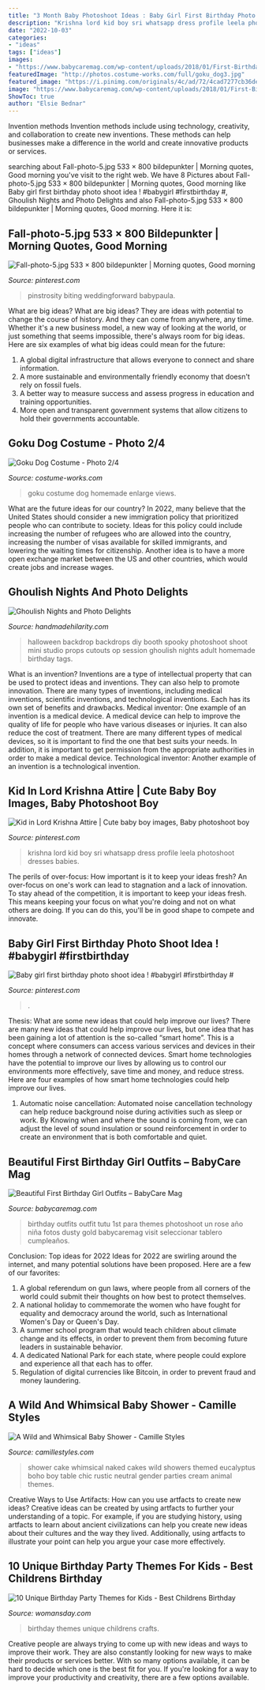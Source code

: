 ```yaml
---
title: "3 Month Baby Photoshoot Ideas : Baby Girl First Birthday Photo Shoot Idea ! #babygirl #firstbirthday #"
description: "Krishna lord kid boy sri whatsapp dress profile leela photoshoot dresses babies"
date: "2022-10-03"
categories:
- "ideas"
tags: ["ideas"]
images:
- "https://www.babycaremag.com/wp-content/uploads/2018/01/First-Birthday-Baby-Girl-Outfit-4.jpg"
featuredImage: "http://photos.costume-works.com/full/goku_dog3.jpg"
featured_image: "https://i.pinimg.com/originals/4c/ad/72/4cad7277cb36de05cfd607f26d8ba708.jpg"
image: "https://www.babycaremag.com/wp-content/uploads/2018/01/First-Birthday-Baby-Girl-Outfit-4.jpg"
ShowToc: true
author: "Elsie Bednar"
---
```



Invention methods
Invention methods include using technology, creativity, and collaboration to create new inventions. These methods can help businesses make a difference in the world and create innovative products or services.

	

		
searching about Fall-photo-5.jpg 533 × 800 bildepunkter | Morning quotes, Good morning you've visit to the right web. We have 8 Pictures about Fall-photo-5.jpg 533 × 800 bildepunkter | Morning quotes, Good morning like Baby girl first birthday photo shoot idea ! #babygirl #firstbirthday #, Ghoulish Nights and Photo Delights and also Fall-photo-5.jpg 533 × 800 bildepunkter | Morning quotes, Good morning. Here it is:
		
    
## Fall-photo-5.jpg 533 × 800 Bildepunkter | Morning Quotes, Good Morning

<img loading=lazy src="https://i.pinimg.com/736x/20/33/02/203302451c0c5798e1dd806f9aad908c.jpg" onerror="this.onerror=null;this.src='https://tse3.mm.bing.net/th?id=OIP.-iBrL9v6_cUinyead69xTwAAAA&amp;pid=15.1';" alt="Fall-photo-5.jpg 533 × 800 bildepunkter | Morning quotes, Good morning">

_Source: pinterest.com_

>pinstrosity biting weddingforward babypaula. 

	

What are big ideas?
What are big ideas? They are ideas with potential to change the course of history. And they can come from anywhere, any time. Whether it's a new business model, a new way of looking at the world, or just something that seems impossible, there's always room for big ideas. Here are six examples of what big ideas could mean for the future:
1. A global digital infrastructure that allows everyone to connect and share information.
2. A more sustainable and environmentally friendly economy that doesn't rely on fossil fuels.
3. A better way to measure success and assess progress in education and training opportunities.
4. More open and transparent government systems that allow citizens to hold their governments accountable.

    
## Goku Dog Costume - Photo 2/4

<img loading=lazy src="http://photos.costume-works.com/full/goku_dog3.jpg" onerror="this.onerror=null;this.src='https://tse4.mm.bing.net/th?id=OIP.Dem5shjWlz8kMP0AN3DBdgHaLR&amp;pid=15.1';" alt="Goku Dog Costume - Photo 2/4">

_Source: costume-works.com_

>goku costume dog homemade enlarge views. 

	

What are the future ideas for our country?
In 2022, many believe that the United States should consider a new immigration policy that prioritized people who can contribute to society. Ideas for this policy could include increasing the number of refugees who are allowed into the country, increasing the number of visas available for skilled immigrants, and lowering the waiting times for citizenship. Another idea is to have a more open exchange market between the US and other countries, which would create jobs and increase wages.

    
## Ghoulish Nights And Photo Delights

<img loading=lazy src="http://www.handmadehilarity.com/wp-content/uploads/2013/10/66754fd9baa9a4816a94f43fd6c56c23.jpg" onerror="this.onerror=null;this.src='https://tse1.mm.bing.net/th?id=OIP.QUocp7wLbatsXYxUsBYEawHaHa&amp;pid=15.1';" alt="Ghoulish Nights and Photo Delights">

_Source: handmadehilarity.com_

>halloween backdrop backdrops diy booth spooky photoshoot shoot mini studio props cutouts op session ghoulish nights adult homemade birthday tags. 

	

What is an invention?
Inventions are a type of intellectual property that can be used to protect ideas and inventions. They can also help to promote innovation. There are many types of inventions, including medical inventions, scientific inventions, and technological inventions. Each has its own set of benefits and drawbacks.
Medical inventor: 
One example of an invention is a medical device. A medical device can help to improve the quality of life for people who have various diseases or injuries. It can also reduce the cost of treatment. 
There are many different types of medical devices, so it is important to find the one that best suits your needs. In addition, it is important to get permission from the appropriate authorities in order to make a medical device. 
Technological inventor: 
Another example of an invention is a technological invention.

    
## Kid In Lord Krishna Attire | Cute Baby Boy Images, Baby Photoshoot Boy

<img loading=lazy src="https://i.pinimg.com/736x/ed/80/58/ed805865d4231b7afe871301c93b1f29.jpg" onerror="this.onerror=null;this.src='https://tse2.mm.bing.net/th?id=OIP.pssKoImQgU8DTK8QcEv-dAHaLO&amp;pid=15.1';" alt="Kid in Lord Krishna Attire | Cute baby boy images, Baby photoshoot boy">

_Source: pinterest.com_

>krishna lord kid boy sri whatsapp dress profile leela photoshoot dresses babies. 

	

The perils of over-focus: How important is it to keep your ideas fresh?
An over-focus on one's work can lead to stagnation and a lack of innovation. To stay ahead of the competition, it is important to keep your ideas fresh. This means keeping your focus on what you're doing and not on what others are doing. If you can do this, you'll be in good shape to compete and innovate.

    
## Baby Girl First Birthday Photo Shoot Idea ! #babygirl #firstbirthday #

<img loading=lazy src="https://i.pinimg.com/originals/4c/ad/72/4cad7277cb36de05cfd607f26d8ba708.jpg" onerror="this.onerror=null;this.src='https://tse3.mm.bing.net/th?id=OIP.NY1SLfFMK8eNZAC7yn1iIQHaJ4&amp;pid=15.1';" alt="Baby girl first birthday photo shoot idea ! #babygirl #firstbirthday #">

_Source: pinterest.com_

>. 

	

Thesis: What are some new ideas that could help improve our lives?
There are many new ideas that could help improve our lives, but one idea that has been gaining a lot of attention is the so-called “smart home”. This is a concept where consumers can access various services and devices in their homes through a network of connected devices. Smart home technologies have the potential to improve our lives by allowing us to control our environments more effectively, save time and money, and reduce stress. Here are four examples of how smart home technologies could help improve our lives.
1. Automatic noise cancellation: Automated noise cancellation technology can help reduce background noise during activities such as sleep or work. By Knowing when and where the sound is coming from, we can adjust the level of sound insulation or sound reinforcement in order to create an environment that is both comfortable and quiet.


    
## Beautiful First Birthday Girl Outfits – BabyCare Mag

<img loading=lazy src="https://www.babycaremag.com/wp-content/uploads/2018/01/First-Birthday-Baby-Girl-Outfit-4.jpg" onerror="this.onerror=null;this.src='https://tse1.mm.bing.net/th?id=OIP.STi6hx3MULrn7YLdm48plwHaLF&amp;pid=15.1';" alt="Beautiful First Birthday Girl Outfits – BabyCare Mag">

_Source: babycaremag.com_

>birthday outfits outfit tutu 1st para themes photoshoot un rose año niña fotos dusty gold babycaremag visit seleccionar tablero cumpleaños. 

	

Conclusion: Top ideas for 2022
Ideas for 2022 are swirling around the internet, and many potential solutions have been proposed. Here are a few of our favorites: 
1. A global referendum on gun laws, where people from all corners of the world could submit their thoughts on how best to protect themselves. 
2. A national holiday to commemorate the women who have fought for equality and democracy around the world, such as International Women's Day or Queen's Day. 
3. A summer school program that would teach children about climate change and its effects, in order to prevent them from becoming future leaders in sustainable behavior. 
4. A dedicated National Park for each state, where people could explore and experience all that each has to offer. 
5. Regulation of digital currencies like Bitcoin, in order to prevent fraud and money laundering.

    
## A Wild And Whimsical Baby Shower - Camille Styles

<img loading=lazy src="http://camillestyles.com/wp-content/uploads/2015/05/14.jpg" onerror="this.onerror=null;this.src='https://tse1.mm.bing.net/th?id=OIP.gcMYvsVlggG_0y6LlfcdhgHaLG&amp;pid=15.1';" alt="A Wild and Whimsical Baby Shower - Camille Styles">

_Source: camillestyles.com_

>shower cake whimsical naked cakes wild showers themed eucalyptus boho boy table chic rustic neutral gender parties cream animal themes. 

	

Creative Ways to Use Artifacts: How can you use artfacts to create new ideas?
Creative ideas can be created by using artfacts to further your understanding of a topic. For example, if you are studying history, using artfacts to learn about ancient civilizations can help you create new ideas about their cultures and the way they lived. Additionally, using artfacts to illustrate your point can help you argue your case more effectively.

    
## 10 Unique Birthday Party Themes For Kids - Best Childrens Birthday

<img loading=lazy src="https://hips.hearstapps.com/wdy.h-cdn.co/assets/17/02/4000x2000/landscape-1484178326-birthday-party-themes-composite.jpg?resize=1200:*" onerror="this.onerror=null;this.src='https://tse2.mm.bing.net/th?id=OIP.l5mRvXChVArNP9t1tbDL8AHaDt&amp;pid=15.1';" alt="10 Unique Birthday Party Themes for Kids - Best Childrens Birthday">

_Source: womansday.com_

>birthday themes unique childrens crafts. 

	

Creative people are always trying to come up with new ideas and ways to improve their work. They are also constantly looking for new ways to make their products or services better. With so many options available, it can be hard to decide which one is the best fit for you. If you're looking for a way to improve your productivity and creativity, there are a few options available.

